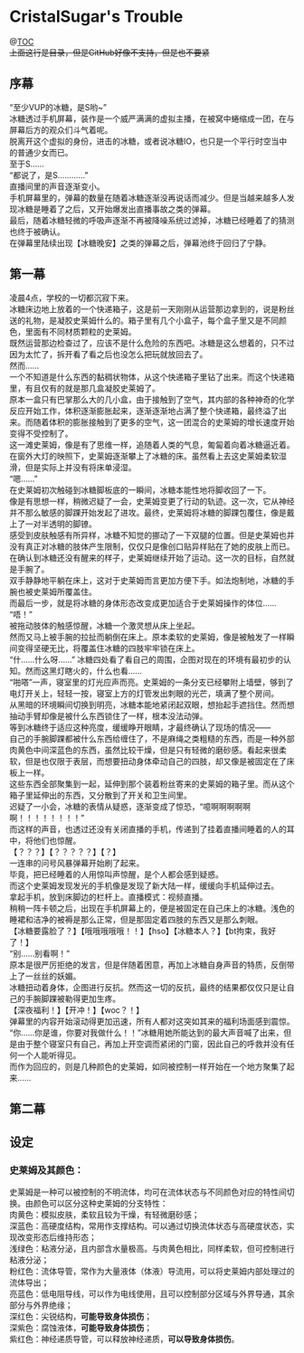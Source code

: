 # CristalSugar's Trouble
@[TOC](目录)  
~~上面这行是目录，但是GitHub好像不支持，但是也不要紧~~
## 序幕
“至少VUP的冰糖，是S哟~”  
冰糖透过手机屏幕，装作是一个威严满满的虚拟主播，在被窝中蜷缩成一团，在与屏幕后方的观众们斗气着呢。  
脱离开这个虚拟的身份，进击的冰糖，或者说冰糖IO，也只是一个平行时空当中的普通少女而已。  
至于S……  
“都说了，是S…………”  
直播间里的声音逐渐变小。  
手机屏幕里的，弹幕的数量在随着冰糖逐渐没再说话而减少。但是当越来越多人发现冰糖是睡着了之后，又开始爆发出直播事故之类的弹幕。  
最后，随着冰糖轻微的呼吸声逐渐不再被降噪系统过滤掉，冰糖已经睡着了的猜测也终于被确认。  
在弹幕里陆续出现【冰糖晚安】之类的弹幕之后，弹幕池终于回归了宁静。  
## 第一幕
凌晨4点，学校的一切都沉寂下来。  
冰糖床边地上放着的一个快递箱子，这是前一天刚刚从运营那边拿到的，说是粉丝送的礼物，是凝胶史莱姆什么的。箱子里有几个小盒子，每个盒子里又是不同颜色，里面有不同材质颗粒的史莱姆。  
既然运营那边检查过了，应该不是什么危险的东西吧。冰糖是这么想着的，只不过因为太忙了，拆开看了看之后也没怎么把玩就放回去了。  
然而……  
一个不知道是什么东西的黏稠状物体，从这个快递箱子里钻了出来。而这个快递箱里，有且仅有的就是那几盒凝胶史莱姆了。  
原本一盒只有巴掌那么大的几小盒，由于接触到了空气，其内部的各种神奇的化学反应开始工作，体积逐渐膨胀起来，逐渐逐渐地占满了整个快递箱，最终溢了出来。而随着体积的膨胀接触到了更多的空气，这一团混合的史莱姆的增长速度开始变得不受控制了。  
这一滩史莱姆，像是有了思维一样，追随着人类的气息，匍匐着向着冰糖逼近着。在窗外大灯的映照下，史莱姆逐渐攀上了冰糖的床。虽然看上去这史莱姆柔软湿滑，但是实际上并没有将床单浸湿。  
“嗯……”  
在史莱姆初次触碰到冰糖脚板底的一瞬间，冰糖本能性地将脚收回了一下。  
像是有思想一样，稍微迟疑了一会，史莱姆变更了行动的轨迹。这一次，它从神经并不那么敏感的脚踝开始发起了进攻。最终，史莱姆将冰糖的脚踝包覆住，像是戴上了一对半透明的脚镣。  
感受到皮肤触感有所异样，冰糖不知觉的挪动了一下双腿的位置。但是史莱姆也并没有真正对冰糖的肢体产生限制，仅仅只是像创口贴异样贴在了她的皮肤上而已。  
在确认到冰糖还没有醒来的样子，史莱姆继续开始了运动。这一次的目标，自然就是手腕了。  
双手静静地平躺在床上，这对于史莱姆而言更加方便下手。如法炮制地，冰糖的手腕也被史莱姆所覆盖住。  
而最后一步，就是将冰糖的身体形态改变成更加适合于史莱姆操作的体位……  
“唔！”  
被拖动肢体的触感惊醒，冰糖一个激灵想从床上坐起。  
然而又马上被手腕的拉扯而躺倒在床上。原本柔软的史莱姆，像是被触发了一样瞬间变得坚硬无比，将覆盖住冰糖的四肢牢牢锁在床上。  
“什……什么呀……”
冰糖四处看了看自己的周围，企图对现在的环境有最初步的认知。然而这黑灯瞎火的，什么也看……  
“啪嗒”一声，寝室里的灯光应声而亮。史莱姆的一条分支已经攀附上墙壁，够到了电灯开关上，轻轻一按，寝室上方的灯管发出刺眼的光芒，填满了整个房间。  
从黑暗的环境瞬间切换到明亮，冰糖本能地紧闭起双眼，想抬起手遮挡住。然而想抽动手臂却像是被什么东西锁住了一样，根本没法动弹。  
等到冰糖终于适应这种亮度，缓缓睁开眼睛，才最终确认了现场的情况——  
自己的手腕脚踝都被什么东西给缠住了，不是麻绳之类粗糙的东西，而是一种外部肉黄色中间深蓝色的东西，虽然比较干燥，但是只有轻微的磨砂感。看起来很柔软，但是也仅限于表层，而想要扭动身体牵动自己的四肢，却又像是被固定在了床板上一样。  
这些东西全部聚集到一起，延伸到那个装着粉丝寄来的史莱姆的箱子里。而从这个箱子里延伸出的东西，又分散到了开关和卫生间里。  
迟疑了一小会，冰糖的表情从疑惑，逐渐变成了惊恐，“噫啊啊啊啊啊啊！！！！！！！！”  
而这样的声音，也透过还没有关闭直播的手机，传递到了挂着直播间睡着的人的耳中，将他们也惊醒。  
【？？？】【？？？？？】【？】  
一连串的问号风暴弹幕开始刷了起来。  
毕竟，把已经睡着的人用惊叫声惊醒，是个人都会感到疑惑。  
而这个史莱姆发现发光的手机像是发现了新大陆一样，缓缓向手机延伸过去。  
拿起手机，放到床脚边的栏杆上。直播模式：视频直播。  
稍稍一阵卡顿之后，出现在手机屏幕上的，便是被固定在自己床上的冰糖。浅色的睡裙和洁净的被褥是那么正常，但是那固定着四肢的东西又是那么刺眼。  
【冰糖要露脸了？】【哦哦哦哦哦！！】【hso】【冰糖本人？】【bt拘束，我好了！】  
“别……别看啊！”  
原本是很严厉拒绝的发言，但是伴随着困意，再加上冰糖自身声音的特质，反倒带上了一丝丝的妖媚。  
冰糖扭动着身体，企图进行反抗。然而这一切的反抗，最终的结果都仅仅只是让自己的手腕脚踝被勒得更加生疼。  
【深夜福利！】【开冲！】【woc？！】  
弹幕里的内容开始滚动得更加迅速，所有人都对这突如其来的福利场面感到震惊。  
“你……你是谁，你要对我做什么！！”冰糖用她所能达到的最大声音喊了出来，但是由于整个寝室只有自己，再加上开空调而紧闭的门窗，因此自己的呼救并没有任何一个人能听得见。  
而作为回应的，则是几种颜色的史莱姆，如同被控制一样开始在一个地方聚集了起来……  

## 第二幕  

## 设定
### 史莱姆及其颜色：
史莱姆是一种可以被控制的不明流体，均可在流体状态与不同颜色对应的特性间切换。由颜色可以区分这种史莱姆的分支特性：  
肉黄色：模拟皮肤，柔软且较为干燥，有轻微磨砂感；   
深蓝色：高硬度结构，常用作支撑结构。可以通过切换流体状态与高硬度状态，实现改变形态后维持形态；  
浅绿色：粘液分泌，且内部含水量极高。与肉黄色相比，同样柔软，但可控制进行粘液分泌；  
粉红色：流体导管，常作为大量液体（体液）导流用，可以将史莱姆内部处理过的流体导出；  
亮蓝色：低电阻导线，可以作为电线使用，且可以控制部分区域与外界导通，其余部分与外界绝缘；  
深红色：尖锐结构，**可能导致身体损伤**；  
深紫色：腐蚀液体，**可能导致身体损伤**；  
紫红色：神经递质导管，可以释放神经递质，**可以导致身体损伤**。  
